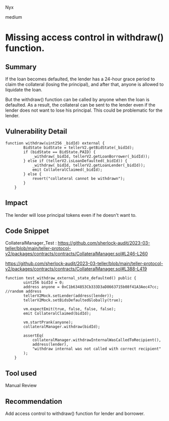 Nyx

medium

# Missing access control in withdraw() function.

## Summary
If the loan becomes defaulted, the lender has a 24-hour grace period to claim the collateral (losing the principal), and after that, anyone is allowed to liquidate the loan.

But the withdraw() function can be called by anyone when the loan is defaulted. As a result, the collateral can be sent to the lender even if the lender does not want to lose his principal. This could be problematic for the lender.
## Vulnerability Detail
```solidity
function withdraw(uint256 _bidId) external { 
        BidState bidState = tellerV2.getBidState(_bidId);
        if (bidState == BidState.PAID) {
            _withdraw(_bidId, tellerV2.getLoanBorrower(_bidId));
        } else if (tellerV2.isLoanDefaulted(_bidId)) {
            _withdraw(_bidId, tellerV2.getLoanLender(_bidId));
            emit CollateralClaimed(_bidId);
        } else {
            revert("collateral cannot be withdrawn");
        }
    }
```
## Impact
The lender will lose principal tokens even if he doesn't want to.
## Code Snippet
CollateralManager_Test : 
https://github.com/sherlock-audit/2023-03-teller/blob/main/teller-protocol-v2/packages/contracts/contracts/CollateralManager.sol#L246-L260

https://github.com/sherlock-audit/2023-03-teller/blob/main/teller-protocol-v2/packages/contracts/contracts/CollateralManager.sol#L388-L419
```solidity
function test_withdraw_external_state_defaulted() public {
        uint256 bidId = 0;
        address anyone = 0xC1b634853Cb333D3aD8663715b08f41A3Aec47cc; //random address
        tellerV2Mock.setLender(address(lender));
        tellerV2Mock.setBidsDefaultedGlobally(true);

        vm.expectEmit(true, false, false, false);
        emit CollateralClaimed(bidId);

        vm.startPrank(anyone);
        collateralManager.withdraw(bidId);

        assertEq(
            collateralManager.withdrawInternalWasCalledToRecipient(),
            address(lender),
            "withdraw internal was not called with correct recipient"
        );
    }
```
## Tool used

Manual Review

## Recommendation
Add access control to withdraw() function for lender and borrower.